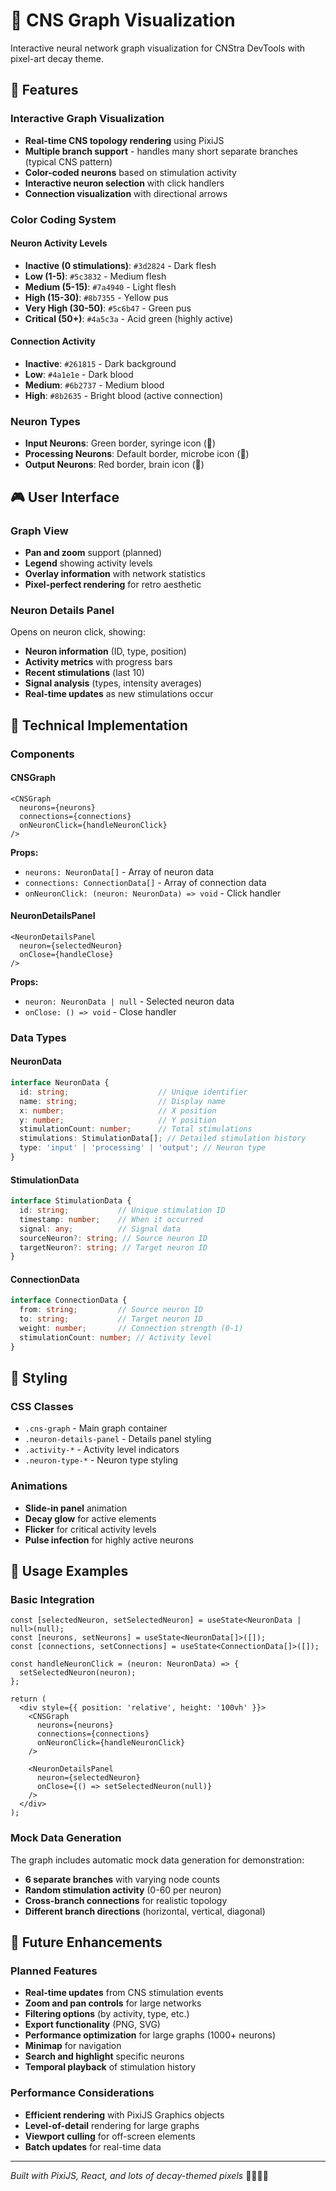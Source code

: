 # 🧠 CNS Graph Visualization

Interactive neural network graph visualization for CNStra DevTools with pixel-art decay theme.

## 🎯 Features

### Interactive Graph Visualization
- **Real-time CNS topology rendering** using PixiJS
- **Multiple branch support** - handles many short separate branches (typical CNS pattern)
- **Color-coded neurons** based on stimulation activity
- **Interactive neuron selection** with click handlers
- **Connection visualization** with directional arrows

### Color Coding System

#### Neuron Activity Levels
- **Inactive (0 stimulations)**: `#3d2824` - Dark flesh
- **Low (1-5)**: `#5c3832` - Medium flesh  
- **Medium (5-15)**: `#7a4940` - Light flesh
- **High (15-30)**: `#8b7355` - Yellow pus
- **Very High (30-50)**: `#5c6b47` - Green pus
- **Critical (50+)**: `#4a5c3a` - Acid green (highly active)

#### Connection Activity
- **Inactive**: `#261815` - Dark background
- **Low**: `#4a1e1e` - Dark blood
- **Medium**: `#6b2737` - Medium blood  
- **High**: `#8b2635` - Bright blood (active connection)

### Neuron Types
- **Input Neurons**: Green border, syringe icon (💉)
- **Processing Neurons**: Default border, microbe icon (🦠)
- **Output Neurons**: Red border, brain icon (🧠)

## 🎮 User Interface

### Graph View
- **Pan and zoom** support (planned)
- **Legend** showing activity levels
- **Overlay information** with network statistics
- **Pixel-perfect rendering** for retro aesthetic

### Neuron Details Panel
Opens on neuron click, showing:
- **Neuron information** (ID, type, position)
- **Activity metrics** with progress bars
- **Recent stimulations** (last 10)
- **Signal analysis** (types, intensity averages)
- **Real-time updates** as new stimulations occur

## 🔧 Technical Implementation

### Components

#### CNSGraph
```tsx
<CNSGraph
  neurons={neurons}
  connections={connections}
  onNeuronClick={handleNeuronClick}
/>
```

**Props:**
- `neurons: NeuronData[]` - Array of neuron data
- `connections: ConnectionData[]` - Array of connection data  
- `onNeuronClick: (neuron: NeuronData) => void` - Click handler

#### NeuronDetailsPanel
```tsx
<NeuronDetailsPanel
  neuron={selectedNeuron}
  onClose={handleClose}
/>
```

**Props:**
- `neuron: NeuronData | null` - Selected neuron data
- `onClose: () => void` - Close handler

### Data Types

#### NeuronData
```typescript
interface NeuronData {
  id: string;                    // Unique identifier
  name: string;                  // Display name
  x: number;                     // X position
  y: number;                     // Y position  
  stimulationCount: number;      // Total stimulations
  stimulations: StimulationData[]; // Detailed stimulation history
  type: 'input' | 'processing' | 'output'; // Neuron type
}
```

#### StimulationData
```typescript
interface StimulationData {
  id: string;           // Unique stimulation ID
  timestamp: number;    // When it occurred
  signal: any;          // Signal data
  sourceNeuron?: string; // Source neuron ID
  targetNeuron?: string; // Target neuron ID
}
```

#### ConnectionData  
```typescript
interface ConnectionData {
  from: string;         // Source neuron ID
  to: string;           // Target neuron ID
  weight: number;       // Connection strength (0-1)
  stimulationCount: number; // Activity level
}
```

## 🎨 Styling

### CSS Classes
- `.cns-graph` - Main graph container
- `.neuron-details-panel` - Details panel styling
- `.activity-*` - Activity level indicators
- `.neuron-type-*` - Neuron type styling

### Animations
- **Slide-in panel** animation
- **Decay glow** for active elements
- **Flicker** for critical activity levels
- **Pulse infection** for highly active neurons

## 🚀 Usage Examples

### Basic Integration
```tsx
const [selectedNeuron, setSelectedNeuron] = useState<NeuronData | null>(null);
const [neurons, setNeurons] = useState<NeuronData[]>([]);
const [connections, setConnections] = useState<ConnectionData[]>([]);

const handleNeuronClick = (neuron: NeuronData) => {
  setSelectedNeuron(neuron);
};

return (
  <div style={{ position: 'relative', height: '100vh' }}>
    <CNSGraph
      neurons={neurons}
      connections={connections}
      onNeuronClick={handleNeuronClick}
    />
    
    <NeuronDetailsPanel
      neuron={selectedNeuron}
      onClose={() => setSelectedNeuron(null)}
    />
  </div>
);
```

### Mock Data Generation
The graph includes automatic mock data generation for demonstration:
- **6 separate branches** with varying node counts
- **Random stimulation activity** (0-60 per neuron)
- **Cross-branch connections** for realistic topology
- **Different branch directions** (horizontal, vertical, diagonal)

## 🎯 Future Enhancements

### Planned Features
- **Real-time updates** from CNS stimulation events
- **Zoom and pan controls** for large networks
- **Filtering options** (by activity, type, etc.)
- **Export functionality** (PNG, SVG)
- **Performance optimization** for large graphs (1000+ neurons)
- **Minimap** for navigation
- **Search and highlight** specific neurons
- **Temporal playback** of stimulation history

### Performance Considerations
- **Efficient rendering** with PixiJS Graphics objects
- **Level-of-detail** rendering for large graphs
- **Viewport culling** for off-screen elements
- **Batch updates** for real-time data

---

*Built with PixiJS, React, and lots of decay-themed pixels* 🦠💀🧟‍♂️

